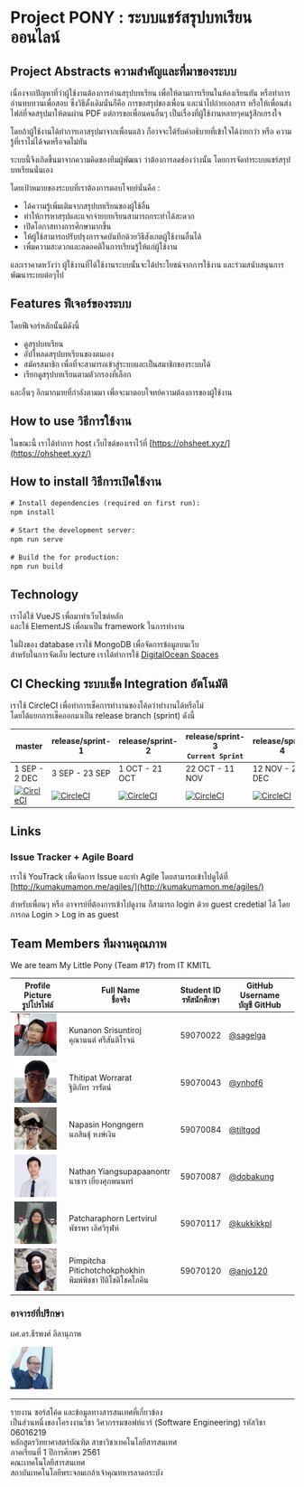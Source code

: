 # Project PONY : ระบบแชร์สรุปบทเรียนออนไลน์
## Project Abstracts ความสำคัญและที่มาของระบบ
เนื่องจากปัญหาที่ว่าผู้ใช้งานต้องการอ่านสรุปบทเรียน เพื่อให้ตามการเรียนในห้องเรียนทัน หรือทำการอ่านทบทวนเพื่อสอบ ซึ่งวิธีดั้งเดิมนั่นก็คือ การขอสรุปของเพื่อน และนำไปถ่ายเอกสาร หรือให้เพื่อนส่งไฟล์ที่จดสรุปมาให้ตนผ่าน PDF แต่การขอเพื่อนคนอื่นๆ เป็นเรื่องที่ผู้ใช้งานหลายๆคนรู้สึกเกรงใจ

โดยถ้าผู้ใช้งานได้ทำการเอาสรุปมาจากเพื่อนแล้ว ก็อาจจะได้รับคำอธิบายที่เข้าใจได้ง่ายกว่า หรือ ความรู้ที่เราไม่ได้จดหรือจดไม่ทัน

ระบบนี้จึงเกิดขึ้นมาจากความคิดของทีมผู้พัฒนา ว่าต้องการลดช่องว่างนั้น โดยการจัดทำระบบแชร์สรุปบทเรียนนั่นเอง

โดยเป้าหมายของระบบที่เราต้องการตอบโจทย์นั่นคือ :
- ได้ความรู้เพิ่มเติมจากสรุปบทเรียนของผู้ใช้อื่น
- ทำให้การหาสรุปและแจกจ่ายบทเรียนสามารถกระทำได้สะดวก
- เปิดโอกาสทางการศึกษามากขึ้น
- ให้ผู้ใช้สามารถปรับปรุงการจดบันทึกด้วยวิธีสังเกตผู้ใช้งานอื่นได้
- เพื่มความสะดวกและลดอคติในการเรียนรู้ให้แก่ผู้ใช้งาน

และเราคาดหวังว่า ผู้ใช้งานที่ได้ใช้งานระบบนั้นจะได้ประโยชน์จากการใช้งาน และร่วมสนับสนุนการพัฒนาระบบต่อๆไป

## Features ฟีเจอร์ของระบบ
โดยฟีเจอร์หลักนั้นมีดังนี้
- ดูสรุปบทเรียน
- อัปโหลดสรุปบทเรียนของตนเอง
- สมัครสมาชิก เพื่อที่จะสามารถเข้าสู่ระบบและเป็นสมาชิกของระบบได้
- เรียกดูสรุปบทเรียนตามตัวกรองที่เลือก

และอื่นๆ อีกมากมายที่กำลังตามมา เพื่อจะมาตอบโจทย์ความต้องการของผู้ใช้งาน

## How to use วิธีการใช้งาน
ในขณะนี้ เราได้ทำการ host เว็บไซต์ของเราไว้ที่ [https://ohsheet.xyz/](https://ohsheet.xyz/)

## How to install วิธีการเปิดใช้งาน
```
# Install dependencies (required on first run):
npm install

# Start the development server:
npm run serve

# Build the for production:
npm run build
```

## Technology
เราได้ใช้ VueJS เพื่อมาทำเว็บไซต์หลัก<br>
และใช้ ElementJS เพื่อมาเป็น framework ในการทำงาน

ในฝั่งของ database เราใช้ MongoDB เพื่อจัดการข้อมูลบนเว็บ<br>
สำหรับในการจัดเก็บ lecture เราได้ทำการใช้ [DigitalOcean Spaces](https://www.digitalocean.com/products/spaces/)

## CI Checking ระบบเช็ค Integration อัตโนมัติ
เราใช้ CircleCI เพื่อทำการเช็คการทำงานของโค้ดว่าทำงานได้หรือไม่<br>
โดยได้แยกการเช็คออกมาเป็น release branch (sprint) ดังนี้

| master                                                                                                                                                                                                                                        | release/sprint-1                                                                                                                                                                                                                                                      | release/sprint-2                                                                                                                                                                                                                                                      | release/sprint-3<br>`Current Sprint`                                                                                                                                                                                                                                  | release/sprint-4                                                                                                                                                                                                                                                      |
|-----------------------------------------------------------------------------------------------------------------------------------------------------------------------------------------------------------------------------------------------|-----------------------------------------------------------------------------------------------------------------------------------------------------------------------------------------------------------------------------------------------------------------------|-----------------------------------------------------------------------------------------------------------------------------------------------------------------------------------------------------------------------------------------------------------------------|-----------------------------------------------------------------------------------------------------------------------------------------------------------------------------------------------------------------------------------------------------------------------|-----------------------------------------------------------------------------------------------------------------------------------------------------------------------------------------------------------------------------------------------------------------------|
| 1 SEP - 2 DEC                                                                                                                                                                                                                                 | 3 SEP - 23 SEP                                                                                                                                                                                                                                                        | 1 OCT - 21 OCT                                                                                                                                                                                                                                                        | 22 OCT - 11 NOV                                                                                                                                                                                                                                                       | 12 NOV - 2 DEC                                                                                                                                                                                                                                                        |
| [![CircleCI](https://circleci.com/gh/IRIS-KMITL/se-y61-project-my-little-pony/tree/master.svg?style=svg&circle-token=4a79d7cd87beaeab28be229919c50730893c5a6b)](https://circleci.com/gh/IRIS-KMITL/se-y61-project-my-little-pony/tree/master) | [![CircleCI](https://circleci.com/gh/IRIS-KMITL/se-y61-project-my-little-pony/tree/release%2Fsprint-1.svg?style=svg&circle-token=4a79d7cd87beaeab28be229919c50730893c5a6b)](https://circleci.com/gh/IRIS-KMITL/se-y61-project-my-little-pony/tree/release%2Fsprint-1) | [![CircleCI](https://circleci.com/gh/IRIS-KMITL/se-y61-project-my-little-pony/tree/release%2Fsprint-2.svg?style=svg&circle-token=4a79d7cd87beaeab28be229919c50730893c5a6b)](https://circleci.com/gh/IRIS-KMITL/se-y61-project-my-little-pony/tree/release%2Fsprint-2) | [![CircleCI](https://circleci.com/gh/IRIS-KMITL/se-y61-project-my-little-pony/tree/release%2Fsprint-3.svg?style=svg&circle-token=4a79d7cd87beaeab28be229919c50730893c5a6b)](https://circleci.com/gh/IRIS-KMITL/se-y61-project-my-little-pony/tree/release%2Fsprint-3) | [![CircleCI](https://circleci.com/gh/IRIS-KMITL/se-y61-project-my-little-pony/tree/release%2Fsprint-4.svg?style=svg&circle-token=4a79d7cd87beaeab28be229919c50730893c5a6b)](https://circleci.com/gh/IRIS-KMITL/se-y61-project-my-little-pony/tree/release%2Fsprint-4) |

## Links
### Issue Tracker + Agile Board
เราใช้ YouTrack เพื่อจัดการ Issue และทำ Agile โดยสามารถเข้าไปดูได้ที่ [http://kumakumamon.me/agiles/](http://kumakumamon.me/agiles/)

สำหรับเพื่อนๆ หรือ อาจารย์ที่ต้องการเข้าไปดูงาน ก็สามารถ login ด้วย guest credetial ได้ โดยการกด Login > Log in as guest

## Team Members ทีมงานคุณภาพ
We are team My Little Pony (Team #17) from IT KMITL

| Profile Picture<br>รูปโปรไฟล์                            | Full Name<br>ชื่อจริง                                    | Student ID<br>รหัสนักศึกษา | GitHub Username<br>บัญชี GitHub              |
|--------------------------------------------------------|-------------------------------------------------------|-------------------------|--------------------------------------------|
| <img src="img/profile-pic/59070022.png" height="75px"> | Kunanon Srisuntiroj<br>คุณานนต์ ศรีสันติโรจน์               | 59070022                | [@sagelga](https://github.com/sagelga)     |
| <img src="img/profile-pic/59070043.png" height="75px"> | Thitipat Worrarat<br>ฐิติภัทร วรรัตน์                      | 59070043                | [@ynhof6](https://github.com/ynhof6)       |
| <img src="img/profile-pic/59070084.png" height="75px"> | Napasin Hongngern<br>นภสินธุ์ หงษ์เงิน                     | 59070084                | [@tiltgod](https://github.com/tiltgod)     |
| <img src="img/profile-pic/59070087.png" height="75px"> | Nathan Yiangsupapaanontr<br>นาธาร เยี่ยงศุภพนนทร์         | 59070087                | [@dobakung](https://github.com/dobakung)   |
| <img src="img/profile-pic/59070117.png" height="75px"> | Patcharaphorn Lertvirul<br>พัชรพร เลิศวิรุฬห์              | 59070117                | [@kukkikkpl](https://github.com/kukkikkpl) |
| <img src="img/profile-pic/59070120.png" height="75px"> | Pimpitcha Pitichotchokphokhin<br>พิมพ์พิชชา ปิติโชติโชคโภคิน | 59070120                | [@anjo120](https://github.com/anjo120)     |

### อาจารย์ที่ปรึกษา
ผศ.ดร.ธีรพงศ์ ลีลานุภาพ

<img src="img/profile-pic/KimLee.jpg" height="75px">

---

รายงาน ซอร์สโค้ด และข้อมูลทางสารสนเทศที่เกี่ยวข้อง<br>
เป็นส่วนหนึ่งของโครงงานวิชา วิศวกรรมซอฟท์แวร์ (Software Engineering) รหัสวิชา 06016219<br>
หลักสูตรวิทยาศาสตร์บัณฑิต สาขาวิชาเทคโนโลยีสารสนเทศ<br>
ภาคเรียนที่ 1 ปีการศึกษา 2561<br>
คณะเทคโนโลยีสารสนเทศ<br>
สถาบันเทคโนโลยีพระจอมเกล้าเจ้าคุณทหารลาดกระบัง
